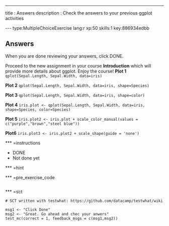 ---
title       : Answers
description : Check the answers to your previous ggplot activities

--- type:MultipleChoiceExercise lang:r xp:50 skills:1 key:886934edbb
## Answers
When you are done reviewing your answers, click DONE.

Proceed to the new assignment in your course **Introduction** which will provide more details about ggplot. Enjoy the course!
**Plot 1**
` qplot(Sepal.Length, Sepal.Width, data=iris) `

**Plot 2**
` qplot(Sepal.Length, Sepal.Width, data=iris, shape=Species) `

**Plot 3**
` qplot(Sepal.Length, Sepal.Width, data=iris, shape=color) `


**Plot 4**
` iris.plot <- qplot(Sepal.Length, Sepal.Width, data=iris, shape=Species, color=Species) `
 
**Plot 5**
` iris.plot2 <- iris.plot + scale_color_manual(values = c("purple","brown","steel blue")) `

**Plot6**
` iris.plot3 <- iris.plot2 + scale_shape(guide = 'none') `

*** =instructions
- DONE
- Not done yet

*** =hint


*** =pre_exercise_code
```{r}

```

*** =sct
```{r}
# SCT written with testwhat: https://github.com/datacamp/testwhat/wiki

msg1 <- "Click Done"
msg2 <- "Great. Go ahead and chec your anwers"
test_mc(correct = 1, feedback_msgs = c(msg1,msg2))
```
